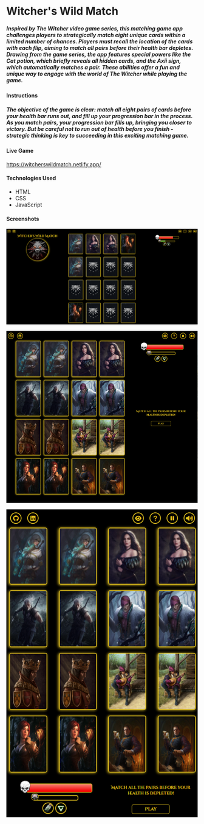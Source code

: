 <h1>Witcher's Wild Match</h1>

<h5>Inspired by The Witcher video game series, this matching game app challenges players to strategically match eight unique cards within a limited number of chances. Players must recall the location of the cards with each flip, aiming to match all pairs before their health bar depletes. Drawing from the game series, the app features special powers like the Cat potion, which briefly reveals all hidden cards, and the Axii sign, which automatically matches a pair. These abilities offer a fun and unique way to engage with the world of The Witcher while playing the game.</h5>

<h4>Instructions</h4>

<h5>The objective of the game is clear: match all eight pairs of cards before your health bar runs out, and fill up your progression bar in the process. As you match pairs, your progression bar fills up, bringing you closer to victory. But be careful not to run out of health before you finish - strategic thinking is key to succeeding in this exciting matching game.</h5>

<h4>Live Game</h4>

https://witcherswildmatch.netlify.app/

<h4>Technologies Used</h4>

<ul>
<li>HTML</li>
<li>CSS</li>
<li>JavaScript</li>
</ul>

<h4>Screenshots</h4>

![](images/readme1.png)

![](images/readme2.png)

![](images/readme3.png)